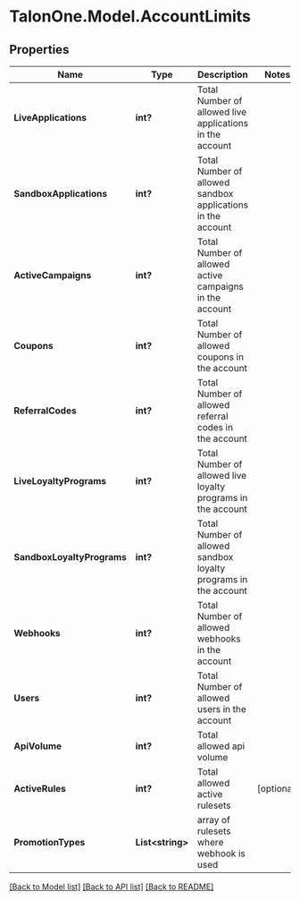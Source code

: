 # TalonOne.Model.AccountLimits
## Properties

Name | Type | Description | Notes
------------ | ------------- | ------------- | -------------
**LiveApplications** | **int?** | Total Number of allowed live applications in the account | 
**SandboxApplications** | **int?** | Total Number of allowed sandbox applications in the account | 
**ActiveCampaigns** | **int?** | Total Number of allowed active campaigns in the account | 
**Coupons** | **int?** | Total Number of allowed coupons in the account | 
**ReferralCodes** | **int?** | Total Number of allowed referral codes in the account | 
**LiveLoyaltyPrograms** | **int?** | Total Number of allowed live loyalty programs in the account | 
**SandboxLoyaltyPrograms** | **int?** | Total Number of allowed sandbox loyalty programs in the account | 
**Webhooks** | **int?** | Total Number of allowed webhooks in the account | 
**Users** | **int?** | Total Number of allowed users in the account | 
**ApiVolume** | **int?** | Total allowed api volume | 
**ActiveRules** | **int?** | Total allowed active rulesets | [optional] 
**PromotionTypes** | **List&lt;string&gt;** | array of rulesets where webhook is used | 

[[Back to Model list]](../README.md#documentation-for-models) [[Back to API list]](../README.md#documentation-for-api-endpoints) [[Back to README]](../README.md)

